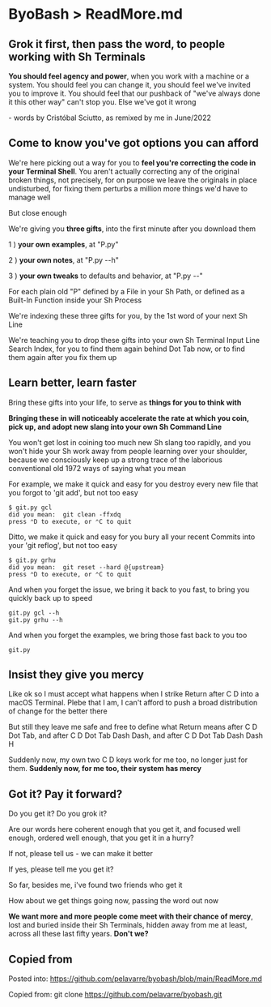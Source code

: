 # ByoBash > ReadMore.md

## Grok it first, then pass the word, to people working with Sh Terminals

**You should feel agency and power**, when you work with a machine or a system.
You should feel
you can change it, you should feel we've invited you to improve it.
You should feel
that our pushback of "we've always done it this other way" can't stop you.
Else we've got it wrong

\- words by Cristóbal Sciutto, as remixed by me in June/2022

## Come to know you've got options you can afford

We're here picking out a way for you
to **feel you're correcting the code in your Terminal Shell**.
You aren't actually correcting any of the original broken things,
not precisely, for on purpose we leave the originals in place undisturbed,
for fixing them perturbs a million more things we'd have to manage well

But close enough

We're giving you **three gifts**, into the first minute after you download them

1 ) **your own examples**, at "P.py"

2 ) **your own notes**, at "P.py --h"

3 ) **your own tweaks** to defaults and behavior, at "P.py --"

For each plain old "P" defined by a File in your Sh Path,
or defined as a Built-In Function inside your Sh Process

We're indexing these three gifts for you, by the 1st word of your next Sh Line

We're teaching you to drop these gifts
into your own Sh Terminal Input Line Search Index,
for you to find them again behind Dot Tab now, or
to find them again after you fix them up

## Learn better, learn faster

Bring these gifts into your life, to serve as **things for you to think with**

**Bringing these in will noticeably accelerate the rate at which
you coin, pick up, and adopt new slang into your own Sh Command Line**

You won't get lost in coining too much new Sh slang too rapidly, and
you won't hide your Sh work away from people learning over your shoulder,
because we consciously keep up
a strong trace of the laborious conventional old 1972 ways of saying what you mean

For example,
we make it quick and easy for you destroy every new file that you forgot to 'git add',
but not too easy

    $ git.py gcl
    did you mean:  git clean -ffxdq
    press ⌃D to execute, or ⌃C to quit

Ditto,
we make it quick and easy for you bury all your recent Commits into your 'git reflog',
but not too easy

    $ git.py grhu
    did you mean:  git reset --hard @{upstream}
    press ⌃D to execute, or ⌃C to quit

And when you forget the issue, we bring it back to you fast,
to bring you quickly back up to speed

    git.py gcl --h
    git.py grhu --h

And when you forget the examples, we bring those fast back to you too

    git.py

## Insist they give you mercy

Like ok so I must accept what happens
when I strike Return after C D into a macOS Terminal.
Plebe that I am, I can't afford to push
a broad distribution of change for the better there

But still they leave me safe and free to define what Return means after C D Dot Tab, and
after C D Dot Tab Dash Dash, and
after C D Dot Tab Dash Dash H

Suddenly now, my own two C D keys work for me too, no longer just for them.
**Suddenly now, for me too, their system has mercy**

## Got it? Pay it forward?

Do you get it? Do you grok it?

Are our words here coherent enough that you get it,
and focused well enough, ordered well enough, that you get it in a hurry?

If not, please tell us - we can make it better

If yes, please tell me you get it?

So far, besides me, i've found two friends who get it

How about we get things going now, passing the word out now

**We want more and more people come meet with their chance of mercy**,
lost and buried inside their Sh Terminals,
hidden away from me at least,
across all these last fifty years.
**Don't we?**

## Copied from

Posted into:  https://github.com/pelavarre/byobash/blob/main/ReadMore.md

Copied from:  git clone https://github.com/pelavarre/byobash.git
